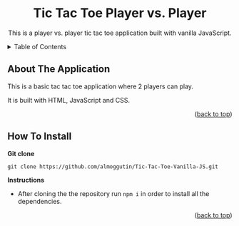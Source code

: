 <div id="top"></div>

<h1 align="center">Tic Tac Toe Player vs. Player</h1>

<div align="center">
  <p align="center">
    This is a player vs. player tic tac toe application built with vanilla JavaScript. 
  </p>
</div>

<!-- TABLE OF CONTENTS -->
<details>
  <summary>Table of Contents</summary>
  <ol>
    <li><a href="#about-the-application">About The Application</a></li>
    <li><a href="#how-to-install">How To Install</a></li>
  </ol>
</details>

<!-- ABOUT THE APPLICATION -->

## About The Application

This is a basic tac tac toe application where 2 players can play.

It is built with HTML, JavaScript and CSS.

<p align="right">(<a href="#top">back to top</a>)</p>

<!-- INSTALLATION INSTRUCTIONS -->

## How To Install

**Git clone**

```
git clone https://github.com/almoggutin/Tic-Tac-Toe-Vanilla-JS.git
```

**Instructions**

-   After cloning the the repository run `npm i` in order to install all the dependencies.

<p align="right">(<a href="#top">back to top</a>)</p>
